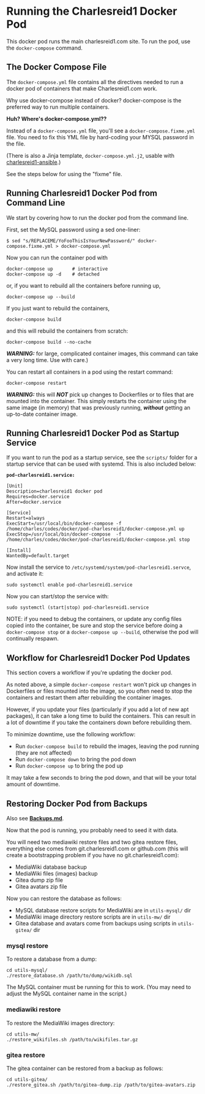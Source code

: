 # Running the Charlesreid1 Docker Pod

This docker pod runs the main charlesreid1.com site.
To run the pod, use the `docker-compose` command.


## The Docker Compose File

The `docker-compose.yml` file contains all the directives needed
to run a docker pod of containers that make Charlesreid1.com work.

Why use docker-compose instead of docker? 
docker-compose is the preferred way to run multiple containers.

**Huh? Where's docker-compose.yml??**

Instead of a `docker-compose.yml` file, 
you'll see a `docker-compose.fixme.yml` file.
You need to fix this YML file by hard-coding your 
MYSQL password in the file.

(There is also a Jinja template, `docker-compose.yml.j2`,
usable with [charlesreid1-ansible](https://git.charlesreid1.com/ansible/charlesreid1-ansible).)

See the steps below for using the "fixme" file.


<a name="RunningCLI"></a>
## Running Charlesreid1 Docker Pod from Command Line

We start by covering how to run the docker pod from the command line.

First, set the MySQL password using a sed one-liner:

```
$ sed "s/REPLACEME/YoFooThisIsYourNewPassword/" docker-compose.fixme.yml > docker-compose.yml
```

Now you can run the container pod with

```
docker-compose up       # interactive
docker-compose up -d    # detached
```

or, if you want to rebuild all the containers before running up,

```
docker-compose up --build
```

If you just want to rebuild the containers,

```
docker-compose build
```

and this will rebuild the containers from scratch:

```
docker-compose build --no-cache
```

***WARNING:*** for large, complicated container images,
this command can take a very long time.
Use with care.)

You can restart all containers in a pod using the restart command:

```
docker-compose restart
```

***WARNING:*** this will ***NOT*** pick up changes to 
Dockerfiles or to files that are mounted into the container.
This simply restarts the container using the same image 
(in memory) that was previously running, ***without***
getting an up-to-date container image.


<a name="RunningService"></a>
## Running Charlesreid1 Docker Pod as Startup Service

If you want to run the pod as a startup service,
see the `scripts/` folder for a startup service
that can be used with systemd. This is also included
below:

**`pod-charlesreid1.service:`**

```
[Unit]
Description=charlesreid1 docker pod
Requires=docker.service
After=docker.service

[Service]
Restart=always
ExecStart=/usr/local/bin/docker-compose -f /home/charles/codes/docker/pod-charlesreid1/docker-compose.yml up
ExecStop=/usr/local/bin/docker-compose  -f /home/charles/codes/docker/pod-charlesreid1/docker-compose.yml stop

[Install]
WantedBy=default.target
```

Now install the service to `/etc/systemd/system/pod-charlesreid1.servce`,
and activate it:

```
sudo systemctl enable pod-charlesreid1.service
```

Now you can start/stop the service with:

```
sudo systemctl (start|stop) pod-charlesreid1.service
```

NOTE: if you need to debug the containers, 
or update any config files copied into the container,
be sure and stop the service before doing a 
`docker-compose stop` or a `docker-compose up --build`,
otherwise the pod will continually respawn.


<a name="Workflow"></a>
## Workflow for Charlesreid1 Docker Pod Updates

This section covers a workflow if you're updating the docker pod.

As noted above, a simple `docker-compose restart` won't pick up
changes in Dockerfiles or files mounted into the image, so 
you often need to stop the containers and restart them after 
rebuilding the container images.

However, if you update your files (particularly if you add a lot of new 
apt packages), it can take a long time to build the containers.
This can result in a lot of downtime if you take the containers down
before rebuilding them.

To minimize downtime, use the following workflow:

* Run `docker-compose build` to rebuild the images, leaving the pod running (they are not affected)
* Run `docker-compose down` to bring the pod down
* Run `docker-compose up` to bring the pod up

It may take a few seconds to bring the pod down,
and that will be your total amount of downtime.


<a name="Backups"></a>
## Restoring Docker Pod from Backups

Also see **[Backups.md](Backups.md)**.

Now that the pod is running, you probably need to seed it with data.

You will need two mediawiki restore files and two gitea restore files,
everything else comes from git.charlesreid1.com or github.com
(this will create a bootstrapping problem if you have no git.charlesreid1.com):

* MediaWiki database backup
* MediaWiki files (images) backup
* Gitea dump zip file
* Gitea avatars zip file

Now you can restore the database as follows:

* MySQL database restore scripts for MediaWiki are in `utils-mysql/` dir
* MediaWiki image directory restore scripts are in `utils-mw/` dir
* Gitea database and avatars come from backups using scripts in `utils-gitea/` dir


### mysql restore

To restore a database from a dump:

```
cd utils-mysql/
./restore_database.sh /path/to/dump/wikidb.sql
```

The MySQL container must be running for this to work.
(You may need to adjust the MySQL container name in the script.)


### mediawiki restore

To restore the MediaWiki images directory:

```
cd utils-mw/
./restore_wikifiles.sh /path/to/wikifiles.tar.gz
```


### gitea restore

The gitea container can be restored from a backup as follows:

```
cd utils-gitea/
./restore_gitea.sh /path/to/gitea-dump.zip /path/to/gitea-avatars.zip
```

